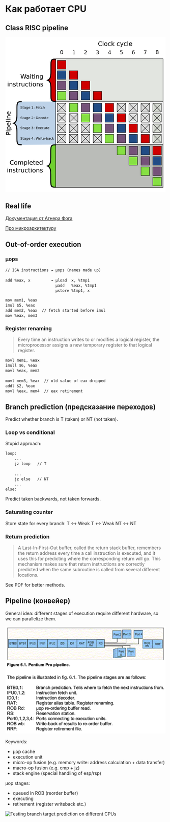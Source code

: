 # Как работает CPU

## Class RISC pipeline

![Классический 4-стадийный конвейер RISC](4-stage-pipeline.png)

## Real life

[Документация от Агнера Фога](https://agner.org/optimize/#manuals)

[Про микроархитектуру](https://agner.org/optimize/microarchitecture.pdf)

## Out-of-order execution
### µops

```x86asm
// ISA instructions → µops (names made up)

add %eax, x         → µload  x, %tmp1
                      µadd   %eax, %tmp1
                      µstore %tmp1, x
```

```x86asm
mov mem1, %eax
imul $5, %eax
add mem2, %eax  // fetch started before imul
mov %eax, mem3
```

### Register renaming

> Every time an
instruction writes to or modifies a logical register, the microprocessor assigns a new
temporary register to that logical register.

```x86asm
movl mem1, %eax
imull $6, %eax
movl %eax, mem2

movl mem3, %eax  // old value of eax dropped
addl $2, %eax
movl %eax, mem4  // eax retirement
```

## Branch prediction (предсказание переходов)
Predict whether branch is T (taken) or NT (not taken).

### Loop vs conditional
Stupid approach:
```x86asm
loop:
    ...
    jz loop   // T

    ...
    jz else   // NT
    ...
else:
```
Predict taken backwards, not taken forwards.

### Saturating counter
Store state for every branch: T ↔ Weak T ↔ Weak NT ↔ NT

### Return prediction
> A Last-In-First-Out buffer, called the return stack buffer,
remembers the return address every time a call instruction is executed, and it uses this for
predicting where the corresponding return will go. This mechanism makes sure that return
instructions are correctly predicted when the same subroutine is called from several
different locations.

See PDF for better methods.

## Pipeline (конвейер)
General idea: different stages of execution require different hardware,
so we can parallelize them.

![Pentium Pro pipeline](pipeline.png)

Keywords:
* µop cache
* execution unit
* micro-op fusion (e.g. memory write: address calculation + data transfer)
* macro-op fusion (e.g. cmp + jz)
* stack engine (special handling of esp/rsp)

µop stages:
* queued in ROB (reorder buffer)
* executing
* retirement (register writeback etc.)

![Testing branch target prediction on different CPUs](https://blog.cloudflare.com/branch-predictor/)
